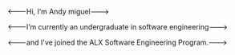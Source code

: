 <---Hi, I’m Andy miguel--->

<---I’m currently an undergraduate in software engineering--->

<---and I've joined the ALX Software Engineering Program.--->
